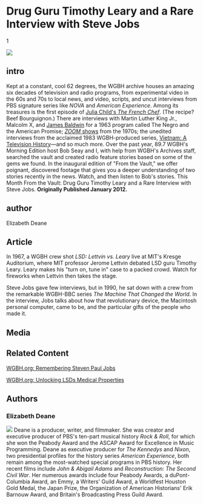 # Drug Guru Timothy Leary and a Rare Interview with Steve Jobs

1

![](https://s3.amazonaws.com/openvault.wgbh.org/scholar_exhibits/leary_and_jobs/leary_and_jobs_554x340.png)

## intro

Kept at a constant, cool 62 degrees, the WGBH archive houses an amazing six decades of television and radio programs, from experimental video in the 60s and 70s to local news, and video, scripts, and uncut interviews from PBS signature series like *NOVA* and *American Experience*. Among its treasures is the first episode of [Julia Child's *The French Chef*](/exhibits/julia-child-politics-of-food/media#tabs). (The recipe? Beef Bourguignon.) There are interviews with Martin Luther King Jr., Malcolm X, and [James Baldwin](/exhibits/james-baldwin/media#tabs) for a 1963 program called The Negro and the American Promise; [*ZOOM* shows](/exhibits/zoom-and-1970s-childhood/media#tabs) from the 1970s; the unedited interviews from the acclaimed 1983 WGBH-produced series, [Vietnam: A Television History](/collections/vietnam/interviews)—and so much more. Over the past year, 89.7 WGBH's Morning Edition host Bob Seay and I, with help from WGBH's Archives staff, searched the vault and created radio feature stories based on some of the gems we found. In the inaugural edition of "From the Vault," we offer poignant, discovered footage that gives you a deeper understanding of two stories recently in the news. Watch, and then listen to Bob's stories. This Month From the Vault: Drug Guru Timothy Leary and a Rare Interview with Steve Jobs. **Originally Published January 2012.** 

## author

Elizabeth Deane

## Article

In 1967, a WGBH crew shot *LSD: Lettvin vs. Leary* live at MIT's Kresge Auditorium, where MIT professor Jerome Lettvin debated LSD guru Timothy Leary. Leary makes his "turn on, tune in" case to a packed crowd. Watch for fireworks when Lettvin then takes the stage.

Steve Jobs gave few interviews, but in 1990, he sat down with a crew from the remarkable WGBH-BBC series *The Machine That Changed the World*. In the interview, Jobs talks about how that revolutionary device, the Macintosh personal computer, came to be, and the particular gifts of the people who made it.

## Media

[](http://localhost:3000/catalog?f[scholar_exhibits][]=leary_and_jobs)

## Related Content

[WGBH.org: Remembering Steven Paul Jobs](http://www.wgbh.org/articles/Remembering-Steven-Paul-Jobs-4435)

[WGBH.org: Unlocking LSDs Medical Properties](http://www.wgbh.org/articles/Unlocking-LSDs-Medical-Properties-4390)

## Authors

### Elizabeth Deane

![](https://s3.amazonaws.com/openvault.wgbh.org/scholar_exhibits/headshots/deane_headshot.png)
Deane is a producer, writer, and filmmaker. She was creator and executive producer of PBS's ten-part musical history *Rock & Roll*, for which she won the Peabody Award and the ASCAP Award for Excellence in Music Programming. Deane as executive producer for *The Kennedys* and *Nixon*, two presidential profiles for the history series *American Experience*, both remain among the most-watched special programs in PBS history. Her recent films include *John & Abigail Adams* and *Reconstruction: The Second Civil War*. Her numerous awards include four Peabody Awards, a duPont-Columbia Award, an Emmy, a Writers' Guild Award, a Worldfest Houston Gold Medal, the Japan Prize, the Organization of American Historians' Erik Barnouw Award, and Britain's Broadcasting Press Guild Award.
